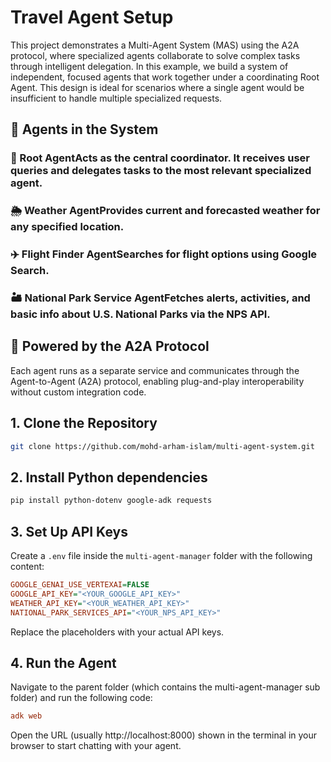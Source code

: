 # Travel Agent Setup
This project demonstrates a Multi-Agent System (MAS) using the A2A protocol, where specialized agents collaborate to solve complex tasks through intelligent delegation.
In this example, we build a system of independent, focused agents that work together under a coordinating Root Agent. This design is ideal for scenarios where a single agent would be insufficient to handle multiple specialized requests.

## 👥 Agents in the System

### 🧱 Root AgentActs as the central coordinator. It receives user queries and delegates tasks to the most relevant specialized agent.

### 🌦️ Weather AgentProvides current and forecasted weather for any specified location.

### ✈️ Flight Finder AgentSearches for flight options using Google Search.

### 🏜️ National Park Service AgentFetches alerts, activities, and basic info about U.S. National Parks via the NPS API.

## 🔗 Powered by the A2A Protocol

Each agent runs as a separate service and communicates through the Agent-to-Agent (A2A) protocol, enabling plug-and-play interoperability without custom integration code.

## 1. Clone the Repository

```bash
git clone https://github.com/mohd-arham-islam/multi-agent-system.git
```

## 2. Install Python dependencies

```bash
pip install python-dotenv google-adk requests
```

## 3. Set Up API Keys

Create a `.env` file inside the `multi-agent-manager` folder with the following content:

```ini
GOOGLE_GENAI_USE_VERTEXAI=FALSE
GOOGLE_API_KEY="<YOUR_GOOGLE_API_KEY>"
WEATHER_API_KEY="<YOUR_WEATHER_API_KEY>"
NATIONAL_PARK_SERVICES_API="<YOUR_NPS_API_KEY>"
```
Replace the placeholders with your actual API keys.

## 4. Run the Agent
Navigate to the parent folder (which contains the multi-agent-manager sub folder) and run the following code:

```ini
adk web
```

Open the URL (usually http://localhost:8000) shown in the terminal in your browser to start chatting with your agent.
